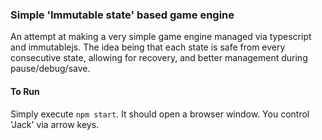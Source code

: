 ### Simple 'Immutable state' based game engine

An attempt at making a very simple game engine managed via typescript and immutablejs. The idea being that each state is safe from every consecutive state, allowing for recovery, and better management during pause/debug/save.

#### To Run

Simply execute `npm start`. It should open a browser window. You control 'Jack' via arrow keys.
